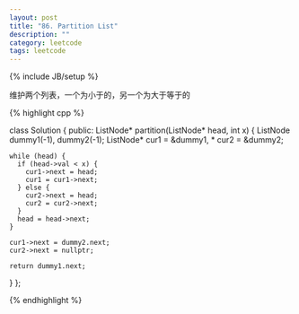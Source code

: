 ```yaml
---
layout: post
title: "86. Partition List"
description: ""
category: leetcode
tags: leetcode
---
```

{% include JB/setup %}

维护两个列表，一个为小于的，另一个为大于等于的

{% highlight cpp %}

class Solution {
public:
  ListNode* partition(ListNode* head, int x) {
    ListNode dummy1(-1), dummy2(-1);
    ListNode* cur1 = &dummy1, * cur2 = &dummy2;

    while (head) {
      if (head->val < x) {
        cur1->next = head;
        cur1 = cur1->next;
      } else {
        cur2->next = head;
        cur2 = cur2->next;
      }
      head = head->next;
    }

    cur1->next = dummy2.next;
    cur2->next = nullptr;
    
    return dummy1.next;
  }
};

{% endhighlight %}
